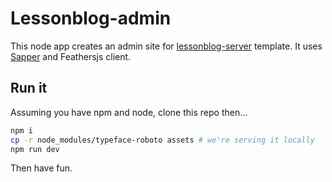 # Lessonblog-admin

This node app creates an admin site for [lessonblog-server](https://github.com/lunchboxer/lessonblog-admin) template. It uses [Sapper](https://sapper.svelte.technology) and Feathersjs client.

## Run it

Assuming you have npm and node, clone this repo then...

```sh
npm i
cp -r node_modules/typeface-roboto assets # we're serving it locally
npm run dev
```

Then have fun.
